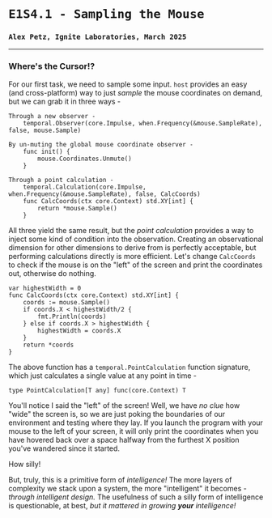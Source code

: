 # `E1S4.1 - Sampling the Mouse`
### `Alex Petz, Ignite Laboratories, March 2025`

---

### Where's the Cursor!?
For our first task, we need to sample some input.  `host` provides an easy (and cross-platform) way to 
just _sample_ the mouse coordinates on demand, but we can grab it in three ways -

    Through a new observer -
        temporal.Observer(core.Impulse, when.Frequency(&mouse.SampleRate), false, mouse.Sample)

    By un-muting the global mouse coordinate observer -
        func init() {
            mouse.Coordinates.Unmute()
        }

    Through a point calculation -
        temporal.Calculation(core.Impulse, when.Frequency(&mouse.SampleRate), false, CalcCoords)
        func CalcCoords(ctx core.Context) std.XY[int] {
            return *mouse.Sample()
        }

All three yield the same result, but the _point calculation_ provides a way to inject some kind of condition
into the observation.  Creating an observational dimension for other dimensions to derive from is perfectly
acceptable, but performing calculations directly is more efficient.  Let's change `CalcCoords` to check if 
the mouse is on the "left" of the screen and print the coordinates out, otherwise do nothing.

    var highestWidth = 0
    func CalcCoords(ctx core.Context) std.XY[int] {
        coords := mouse.Sample()
        if coords.X < highestWidth/2 {
            fmt.Println(coords)
        } else if coords.X > highestWidth {
            highestWidth = coords.X
        }
        return *coords
    }

The above function has a `temporal.PointCalculation` function signature, which just calculates a single
value at any point in time - 

    type PointCalculation[T any] func(core.Context) T

You'll notice I said the "left" of the screen!  Well, we have _no clue_ how "wide" the screen is, so we are
just poking the boundaries of our environment and testing where they lay.  If you launch the program with
your mouse to the left of your screen, it will only print the coordinates when you have hovered back over
a space halfway from the furthest X position you've wandered since it started.

How silly!

But, truly, this is a primitive form of _intelligence!_  The more layers of complexity we stack upon
a system, the more "intelligent" it becomes - _through intelligent design._  The usefulness of such
a silly form of intelligence is questionable, at best, _but it mattered in growing **your** intelligence!_